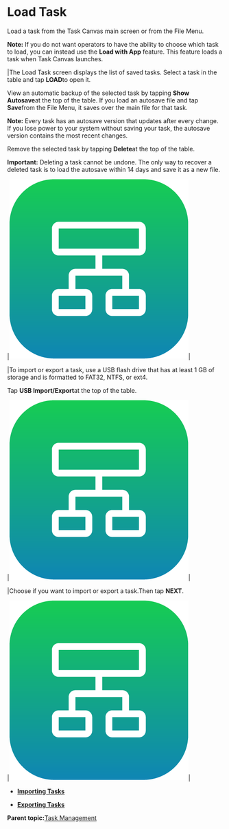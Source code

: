 # Load Task

Load a task from the Task Canvas main screen or from the File Menu.

**Note:** If you do not want operators to have the ability to choose which task to load, you can instead use the **Load with App** feature. This feature loads a task when Task Canvas launches.

|The Load Task screen displays the list of saved tasks. Select a task in the table and tap **LOAD**to open it.

 View an automatic backup of the selected task by tapping **Show Autosave**at the top of the table. If you load an autosave file and tap **Save**from the File Menu, it saves over the main file for that task.

**Note:** Every task has an autosave version that updates after every change. If you lose power to your system without saving your task, the autosave version contains the most recent changes.

 Remove the selected task by tapping **Delete**at the top of the table.

 **Important:** Deleting a task cannot be undone. The only way to recover a deleted task is to load the autosave within 14 days and save it as a new file.

|![](../Images/TaskCanvas/TaskCanvas-Icon.png)|

|To import or export a task, use a USB flash drive that has at least 1 GB of storage and is formatted to FAT32, NTFS, or ext4.

Tap **USB Import/Export**at the top of the table.

|![](../Images/TaskCanvas/TaskCanvas-Icon.png)|

|Choose if you want to import or export a task.Then tap **NEXT**.

|![](../Images/TaskCanvas/TaskCanvas-Icon.png)|

-   **[Importing Tasks](../TaskCanvas/ImportTask.md)**  

-   **[Exporting Tasks](../TaskCanvas/ExportTask.md)**  


**Parent topic:**[Task Management](../TaskCanvas/TaskManagement.md)


